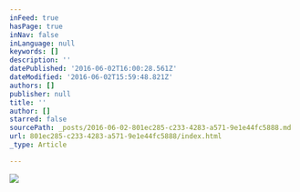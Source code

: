 ```yaml
---
inFeed: true
hasPage: true
inNav: false
inLanguage: null
keywords: []
description: ''
datePublished: '2016-06-02T16:00:28.561Z'
dateModified: '2016-06-02T15:59:48.821Z'
authors: []
publisher: null
title: ''
author: []
starred: false
sourcePath: _posts/2016-06-02-801ec285-c233-4283-a571-9e1e44fc5888.md
url: 801ec285-c233-4283-a571-9e1e44fc5888/index.html
_type: Article

---
```

![](https://the-grid-user-content.s3-us-west-2.amazonaws.com/cc284b30-a6b7-4ffa-a462-29b326f19736.png)